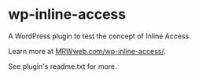 wp-inline-access
================

A WordPress plugin to test the concept of Inline Access.

Learn more at [MRWweb.com/wp-inline-access/](http://mrwweb.com/wp-inline-access/).

See plugin's readme.txt for more.